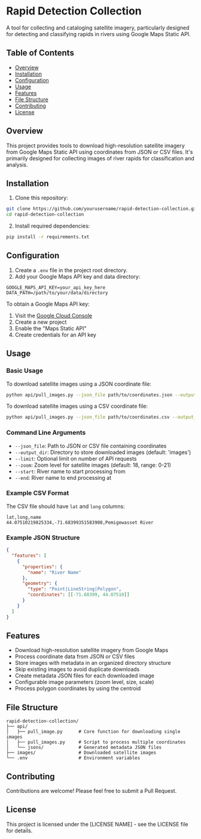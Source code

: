 # Rapid Detection Collection

A tool for collecting and cataloging satellite imagery, particularly designed for detecting and classifying rapids in rivers using Google Maps Static API.

## Table of Contents
- [Overview](#overview)
- [Installation](#installation)
- [Configuration](#configuration)
- [Usage](#usage)
- [Features](#features)
- [File Structure](#file-structure)
- [Contributing](#contributing)
- [License](#license)

## Overview

This project provides tools to download high-resolution satellite imagery from Google Maps Static API using coordinates from JSON or CSV files. It's primarily designed for collecting images of river rapids for classification and analysis.

## Installation

1. Clone this repository:
```bash
git clone https://github.com/yourusername/rapid-detection-collection.git
cd rapid-detection-collection
```

2. Install required dependencies:
```bash
pip install -r requirements.txt
```

## Configuration

1. Create a `.env` file in the project root directory.
2. Add your Google Maps API key and data directory:
```
GOOGLE_MAPS_API_KEY=your_api_key_here
DATA_PATH=/path/to/your/data/directory
```

To obtain a Google Maps API key:
1. Visit the [Google Cloud Console](https://console.cloud.google.com/)
2. Create a new project
3. Enable the "Maps Static API"
4. Create credentials for an API key

## Usage

### Basic Usage

To download satellite images using a JSON coordinate file:

```bash
python api/pull_images.py --json_file path/to/coordinates.json --output_dir images --zoom 18
```

To download satellite images using a CSV coordinate file:

```bash
python api/pull_images.py --json_file path/to/coordinates.csv --output_dir images --zoom 18
```

### Command Line Arguments

- `--json_file`: Path to JSON or CSV file containing coordinates
- `--output_dir`: Directory to store downloaded images (default: 'images')
- `--limit`: Optional limit on number of API requests
- `--zoom`: Zoom level for satellite images (default: 18, range: 0-21)
- `--start`: River name to start processing from
- `--end`: River name to end processing at

### Example CSV Format

The CSV file should have `lat` and `long` columns:

```
lat,long,name
44.07510219825334,-71.68399351583908,Pemigewasset River
```

### Example JSON Structure

```json
{
  "features": [
    {
      "properties": {
        "name": "River Name"
      },
      "geometry": {
        "type": "Point|LineString|Polygon",
        "coordinates": [[-71.68399, 44.07510]]
      }
    }
  ]
}
```

## Features

- Download high-resolution satellite imagery from Google Maps
- Process coordinate data from JSON or CSV files
- Store images with metadata in an organized directory structure
- Skip existing images to avoid duplicate downloads
- Create metadata JSON files for each downloaded image
- Configurable image parameters (zoom level, size, scale)
- Process polygon coordinates by using the centroid

## File Structure

```
rapid-detection-collection/
├── api/
│   ├── pull_image.py      # Core function for downloading single images
│   ├── pull_images.py     # Script to process multiple coordinates
│   └── jsons/             # Generated metadata JSON files
├── images/                # Downloaded satellite images
└── .env                   # Environment variables
```

## Contributing

Contributions are welcome! Please feel free to submit a Pull Request.

## License

This project is licensed under the [LICENSE NAME] - see the LICENSE file for details.